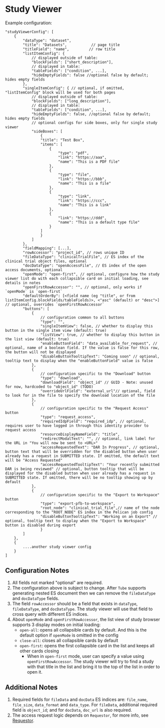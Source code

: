 # Study Viewer

Example configuration:

```
"studyViewerConfig": [
    {
        "dataType": "dataset",
        "title": "Datasets",           // page title
        "titleField": "name",         // row title
        "listItemConfig": {
            // displayed outside of table:
            "blockFields": ["short_description"],
            // displayed in table:
            "tableFields": ["condition", ...],
            "hideEmptyFields": false //optional false by default; hides empty fields
        },
        "singleItemConfig": { // optional, if omitted, "listItemConfig" block will be used for both pages
            // displayed outside of table:
            "blockFields": ["long_description"],
            // displayed in table:
            "tableFields": ["condition", ...],
            "hideEmptyFields": false, //optional false by default; hides empty fields
            // optional configs for side boxes, only for single study viewer
            "sideBoxes": [
                {
                "title": "Test Box",
                "items": [
                    {
                        "type": "pdf",
                        "link": "https://aaa",
                        "name": "This is a PDF file"
                    },
                    {
                        "type": "file",
                        "link": "https://bbb",
                        "name": "This is a file"
                    },
                    {
                        "type": "link",
                        "link": "https://ccc",
                        "name": "This is a link"
                    },
                    {
                        "link": "https://ddd",
                        "name": "This is a default type file"
                    }
                ]
                }
            ]
        },
        "fieldMapping": [...],
        "rowAccessor": "project_id", // rows unique ID
        "fileDataType": "clinicalTrialFile", // ES index of the clinical trial object files, optional
        "docDataType": "openAccessFile", // ES index of the open access documents, optional
        "openMode": "open-first", // optional, configure how the study viewer list do with each collapsible card on initial loading, see details in notes
        "openFirstRowAccessor": "", // optional, only works if `openMode` is `open-first`
        "defaultOrderBy": [<field name (eg "title", or from listItemConfig.blockFields/tableFields)>, <"asc" (default) or "desc">] // optional, overrides `openFirstRowAccessor`
        "buttons": [
            {
                // configuration common to all buttons
                "type": "",
                "singleItemView": false, // whether to display this button in the single item view (default: true)
                "listView": true, // whether to display this button in the list view (default: true)
                "enableButtonField": "data_available_for_request", // optional, name of a boolean field. If the value is false for this row, the button will not be displayed
                "disableButtonTooltipText": "Coming soon" // optional, tooltip text to display when the "enableButtonField" value is false
            },
            {
                // configuration specific to the "Download" button
                "type": "download",
                "downloadField": "object_id" // GUID - Note: unused for now, hardcoded to "object_id" (TODO)
                "overrideUrlField": "external_url"// optional, field to look for in the file to specify the download location of the file
            },
            {
                // configuration specific to the "Request Access" button
                "type": "request_access",
                "requiredIdpField": "required_idp", // optional, requires user to have logged in through this identity provider to request access
                "resourceDisplayNameField": "title",
                "redirectModalText": "", // optional, link label for the URL in "You will now be sent to <URL>"
                "accessRequestedText": "DAR In Progress", // optional, button text that will be overridden for the disabled button when user already has a request in SUBMITTED state. If omitted, the default text will be "Access Requested"
                "accessRequestedTooltipText": "Your recently submitted DAR is being reviewed" // optional, button tooltip that will be displayed for the disabled button when user already has a request in SUBMITTED state. If omitted, there will be no tooltip showing up by default
            },
            {
                // configuration specific to the "Export to Workspace" button
                "type": "export-pfb-to-workspace",
                "root_node": "clinical_trial_file",// name of the node corresponding to the "ROOT_NODE" ES index in the Pelican job config
                "disableButtonTooltipText": "Working on an Export" // optional, tooltip text to display when the "Export to Workspace" button is disabled during export
                }
        ]
    },
    {
        ....another study viewer config
    }
]
```

## Configuration Notes

1. All fields not marked "optional" are required.
2. The configuration above is subject to change. After `Tube` supports generating nested ES document then we can remove the `fileDataType` and `docDataType` fields.
3. The field `rowAccessor` should be a field that exists in `dataType`, `fileDataType`, and `docDataType`. The study viewer will use that field to cross query with different ES indices.
4. About `openMode` and `openFirstRowAccessor`, the list view of study browser supports 3 display modes on initial loading:
    - `open-all`: opens all collapsible cards by default. And this is the default option if `openMode` is omitted in the config
    - `close-all`: closes all collapsible cards by default
    - `open-first`: opens the first collapsible card in the list and keeps all other cards closing
        - When in `open-first` mode, user can specify a value using `openFirstRowAccessor`. The study viewer will try to find a study with that title in the list and bring it to the top of the list in order to open it.

## Additional Notes

1. Required fields for `fileData` and `docData` ES indices are: `file_name`, `file_size`, `data_format` and `data_type`. For `fileData`, additional required field is `object_id`; and for `docData`, `doc_url` is also required.
2. The access request logic depends on `Requestor`, for more info, see [Requestor](https://github.com/uc-cdis/requestor/).
